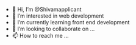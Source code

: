 - 👋 Hi, I’m @Shivamapplicant
- 👀 I’m interested in web development
- 🌱 I’m currently learning front end development
- 💞️ I’m looking to collaborate on ...
- 📫 How to reach me ...

<!---
Shivamapplicant/Shivamapplicant is a ✨ special ✨ repository because its `README.md` (this file) appears on your GitHub profile.
You can click the Preview link to take a look at your changes.
--->
